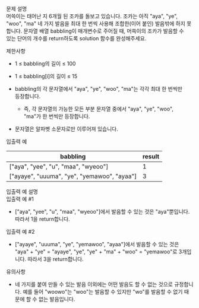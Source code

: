 문제 설명<br>
머쓱이는 태어난 지 6개월 된 조카를 돌보고 있습니다. 조카는 아직 "aya", "ye", <br>
"woo", "ma" 네 가지 발음을 최대 한 번씩 사용해 조합한(이어 붙인) 발음밖에 하지 못<br>
합니다. 문자열 배열 babbling이 매개변수로 주어질 때, 머쓱이의 조카가 발음할 수 <br>
있는 단어의 개수를 return하도록 solution 함수를 완성해주세요.

제한사항<br>

- 1 ≤ babbling의 길이 ≤ 100<br>
- 1 ≤ babbling[i]의 길이 ≤ 15<br>
- babbling의 각 문자열에서 "aya", "ye", "woo", "ma"는 각각 최대 한 번씩만<br>
등장합니다.

    - 즉, 각 문자열의 가능한 모든 부분 문자열 중에서 "aya", "ye", "woo",<br>
  "ma"가 한 번씩만 등장합니다.
- 문자열은 알파벳 소문자로만 이루어져 있습니다.

입출력 예

| babbling                                    | result |
|---------------------------------------------|:-------|
| ["aya", "yee", "u", "maa", "wyeoo"]         | 	1     |
| ["ayaye", "uuuma", "ye", "yemawoo", "ayaa"] | 	3     |

입출력 예 설명<br>
입출력 예 #1

- ["aya", "yee", "u", "maa", "wyeoo"]에서 발음할 수 있는 것은 "aya"뿐입니다. 따라서 1을 return합니다.<br>

입출력 예 #2

- ["ayaye", "uuuma", "ye", "yemawoo", "ayaa"]에서 발음할 수 있는 것은 "aya" + "ye" = "ayaye", "ye", "ye" + "ma" + "woo" = "yemawoo"로 3개입니다. 따라서 3을 return합니다.

유의사항
- 네 가지를 붙여 만들 수 있는 발음 이외에는 어떤 발음도 할 수 없는 것으로 규정합니다. 예를 들어 "woowo"는 "woo"는 발음할 수 있지만 "wo"를 발음할 수 없기 때문에 할 수 없는 발음입니다.